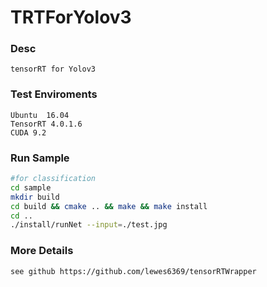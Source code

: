 # TRTForYolov3

### Desc

    tensorRT for Yolov3

### Test Enviroments

    Ubuntu  16.04
    TensorRT 4.0.1.6
    CUDA 9.2

### Run Sample
```bash
#for classification
cd sample
mkdir build
cd build && cmake .. && make && make install
cd ..
./install/runNet --input=./test.jpg
```
### More Details
    see github https://github.com/lewes6369/tensorRTWrapper
